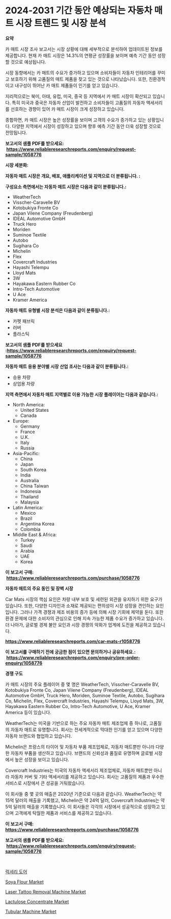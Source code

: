 <p><h1>2024-2031 기간 동안 예상되는 자동차 매트 시장 트렌드 및 시장 분석</h1></p><p><strong>요약</strong></p>
<p><p>카 매트 시장 조사 보고서는 시장 상황에 대해 세부적으로 분석하여 업데이트된 정보를 제공합니다. 현재 카 매트 시장은 14.3%의 연평균 성장률을 보이며 예측 기간 동안 성장할 것으로 예상됩니다.</p><p>시장 동향에서는 카 매트의 수요가 증가하고 있으며 소비자들이 자동차 인테리어를 꾸미고 보호하기 위해 고품질의 매트 제품을 찾고 있는 것으로 나타났습니다. 또한, 친환경적이고 내구성이 뛰어난 카 매트 제품들이 인기를 얻고 있습니다.</p><p>지리적으로는 북미, 아태, 유럽, 미국, 중국 등 지역에서 카 매트 시장이 확산되고 있습니다. 특히 미국과 중국은 자동차 산업이 발전하고 소비자들이 고품질의 자동차 액세서리를 선호하는 경향이 있어 카 매트 시장이 크게 성장하고 있습니다.</p><p>종합하면, 카 매트 시장은 높은 성장률을 보이며 고객의 수요가 증가하고 있는 상황입니다. 다양한 지역에서 시장이 성장하고 있으며 향후 예측 기간 동안 더욱 성장할 것으로 전망됩니다.</p></p>
<p><strong>보고서의 샘플 PDF를 받으세요: &nbsp;<a href="https://www.reliableresearchreports.com/enquiry/request-sample/1058776">https://www.reliableresearchreports.com/enquiry/request-sample/1058776</a></strong></p>
<p><strong>시장 세분화:</strong></p>
<p><strong> 자동차 매트 시장은 개요, 배포, 애플리케이션 및 지역으로 더 분류됩니다. :</strong></p>
<p><strong>구성요소 측면에서는 자동차 매트 시장은 다음과 같이 분류됩니다.:</strong></p>
<p><ul><li>WeatherTech</li><li>Visscher-Caravelle BV</li><li>Kotobukiya Fronte Co</li><li>Japan Vilene Company (Freudenberg)</li><li>IDEAL Automotive GmbH</li><li>Truck Hero</li><li>Moriden</li><li>Suminoe Textile</li><li>Autobo</li><li>Sugihara Co</li><li>Michelin</li><li>Flex</li><li>Covercraft Industries</li><li>Hayashi Telempu</li><li>Lloyd Mats</li><li>3W</li><li>Hayakawa Eastern Rubber Co</li><li>Intro-Tech Automotive</li><li>U Ace</li><li>Kramer America</li></ul></p>
<p><strong> 자동차 매트 유형별 시장 분석은 다음과 같이 분류됩니다.:</strong></p>
<p><ul><li>카펫 패브릭</li><li>러버</li><li>플라스틱</li></ul></p>
<p><strong>보고서의 샘플 PDF를 받으세요 :<a href="https://www.reliableresearchreports.com/enquiry/request-sample/1058776">https://www.reliableresearchreports.com/enquiry/request-sample/1058776</a></strong></p>
<p><strong> 자동차 매트 응용 분야별 시장 산업 조사는 다음과 같이 분류됩니다.:</strong></p>
<p><ul><li>승용 차량</li><li>상업용 차량</li></ul></p>
<p><strong>지역 측면에서 자동차 매트 지역별로 이용 가능한 시장 플레이어는 다음과 같습니다.:</strong></p>
<p><ul>
    <li>
        North America:
        <ul>
            <li>United States</li>
            <li>Canada</li>
        </ul>
    </li>
    <li>
        Europe:
        <ul>
            <li>Germany</li>
            <li>France</li>
            <li>U.K.</li>
            <li>Italy</li>
            <li>Russia</li>
        </ul>
    </li>
    <li>
        Asia-Pacific:
        <ul>
            <li>China</li>
            <li>Japan</li>
            <li>South Korea</li>
            <li>India</li>
            <li>Australia</li>
            <li>China Taiwan</li>
            <li>Indonesia</li>
            <li>Thailand</li>
            <li>Malaysia</li>
        </ul>
    </li>
    <li>
        Latin America:
        <ul>
            <li>Mexico</li>
            <li>Brazil</li>
            <li>Argentina Korea</li>
            <li>Colombia</li>
        </ul>
    </li>
    <li>
        Middle East & Africa:
        <ul>
            <li>Turkey</li>
            <li>Saudi</li>
            <li>Arabia</li>
            <li>UAE</li>
            <li>Korea</li>
        </ul>
    </li>
    </ul></p>
<p><strong>이 보고서 구매: &nbsp;<a href="https://www.reliableresearchreports.com/purchase/1058776">https://www.reliableresearchreports.com/purchase/1058776</a></strong></p>
<p><strong>자동차 매트의 주요 동인 및 장벽 시장</strong></p>
<p><p>Car Mats 시장의 핵심 요인은 차량 내부 보호 및 세련된 외관을 유지하기 위한 요구가 있습니다. 또한, 다양한 디자인과 소재로 제공되는 편의성이 시장 성장을 견인하는 요인입니다. 그러나 가격 경쟁과 제조 비용의 증가 등에 의해 시장 기회에 제약을 둔다. 또한 환경 문제에 대한 소비자의 관심으로 인해 지속 가능한 제품 수요가 증가하고 있습니다. 더 나아가, 글로벌 경제 불안 요인과 시장 경쟁의 악화가 업계에 도전을 제공하고 있습니다.</p></p>
<p><strong><a href="https://www.reliableresearchreports.com/car-mats-r1058776">https://www.reliableresearchreports.com/car-mats-r1058776</a></strong></p>
<p><strong>이 보고서를 구매하기 전에 궁금한 점이 있으면 문의하거나 공유하세요.: &nbsp;<a href="https://www.reliableresearchreports.com/enquiry/pre-order-enquiry/1058776">https://www.reliableresearchreports.com/enquiry/pre-order-enquiry/1058776</a></strong></p>
<p><strong>경쟁 구도</strong></p>
<p><p>카 매트 시장의 주요 플레이어 중 몇 명은 WeatherTech, Visscher-Caravelle BV, Kotobukiya Fronte Co, Japan Vilene Company (Freudenberg), IDEAL Automotive GmbH, Truck Hero, Moriden, Suminoe Textile, Autobo, Sugihara Co, Michelin, Flex, Covercraft Industries, Hayashi Telempu, Lloyd Mats, 3W, Hayakawa Eastern Rubber Co, Intro-Tech Automotive, U Ace, Kramer America 등이 있습니다.</p><p>WeatherTech는 미국을 기반으로 하는 주요 자동차 매트 제조업체 중 하나로, 고품질의 자동차 매트로 유명합니다. 회사는 전세계적으로 막대한 인기를 얻고 있으며 다양한 자동차 브랜드와 협업하고 있습니다.</p><p>Michelin은 프랑스의 타이어 및 자동차 부품 제조업체로, 자동차 매트뿐만 아니라 다양한 자동차 부품을 생산하고 있습니다. 브랜드의 신뢰성과 품질로 유명하며 글로벌 시장에서 높은 성장을 보이고 있습니다.</p><p>Covercraft Industries는 미국의 자동차 액세서리 제조업체로, 자동차 매트뿐만 아니라 자동차 커버 및 기타 액세서리를 제공하고 있습니다. 회사는 고품질의 제품과 우수한 서비스로 시장에서 큰 성공을 거둬왔습니다.</p><p>이 회사들 중 몇 곳의 매출은 2020년 기준으로 다음과 같습니다. WeatherTech는 약 15억 달러의 매출을 기록했고, Michelin은 약 24억 달러, Covercraft Industries는 약 5억 달러의 매출을 기록했습니다. 이 회사들은 각각의 시장에서 성공적으로 성장하고 있으며 고객에게 탁월한 제품과 서비스를 제공하고 있습니다.</p></p>
<p><strong>이 보고서 구매: &nbsp; <a href="https://www.reliableresearchreports.com/purchase/1058776">https://www.reliableresearchreports.com/purchase/1058776</a></strong></p>
<p><strong>보고서의 샘플 PDF를 받으세요: &nbsp;<a href="https://www.reliableresearchreports.com/enquiry/request-sample/1058776">https://www.reliableresearchreports.com/enquiry/request-sample/1058776</a></strong><strong></strong></p>
<p>&nbsp;</p>
<p><p><a href="https://github.com/BrettWeberrt8767765/Market-Research-Report-List-1/blob/main/273045927373.md">럭셔리 도어</a></p><p><a href="https://issuu.com/reportprime-2/docs/soya-flour-market-size-2030.pptx">Soya Flour Market</a></p><p><a href="https://github.com/jerrycopelandthomaswsqd8q/Market-Research-Report-List-2/blob/main/laser-tattoo-removal-machine-market.md">Laser Tattoo Removal Machine Market</a></p><p><a href="https://issuu.com/reportprime-2/docs/lactulose-concentrate-market-size-2030.pptx">Lactulose Concentrate Market</a></p><p><a href="https://github.com/yoshih12/Market-Research-Report-List-3/blob/main/tubular-machine-market.md">Tubular Machine Market</a></p></p>